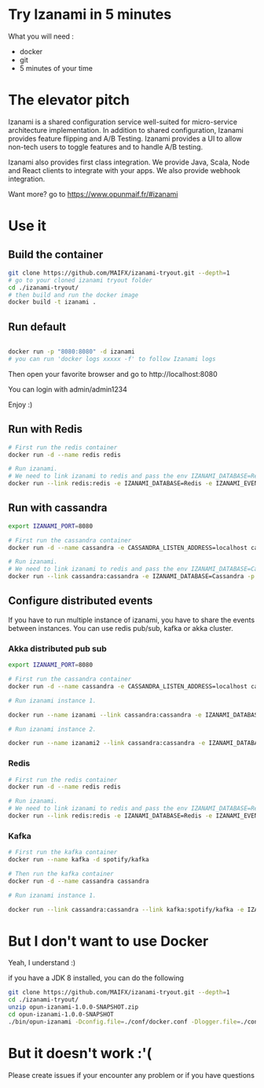 # Try Izanami in 5 minutes

What you will need :

* docker
* git
* 5 minutes of your time

# The elevator pitch

Izanami is a shared configuration service well-suited for micro-service architecture implementation. In addition to shared configuration, Izanami provides feature flipping and A/B Testing. Izanami provides a UI to allow non-tech users to toggle features and to handle A/B testing.

Izanami also provides first class integration. We provide Java, Scala, Node and React clients to integrate with your apps. We also provide webhook integration.

Want more? go to https://www.opunmaif.fr/#izanami

# Use it

## Build the container

```zsh
git clone https://github.com/MAIFX/izanami-tryout.git --depth=1
# go to your cloned izanami tryout folder
cd ./izanami-tryout/
# then build and run the docker image
docker build -t izanami .
```

## Run default

```zsh

docker run -p "8080:8080" -d izanami
# you can run 'docker logs xxxxx -f' to follow Izanami logs
```

Then open your favorite browser and go to http://localhost:8080

You can login with admin/admin1234

Enjoy :)

## Run with Redis

```zsh
# First run the redis container
docker run -d --name redis redis

# Run izanami.
# We need to link izanami to redis and pass the env IZANAMI_DATABASE=Redis
docker run --link redis:redis -e IZANAMI_DATABASE=Redis -e IZANAMI_EVENT_STORE=Redis -p "8080:8080" -d izanami
```


## Run with cassandra

```zsh
export IZANAMI_PORT=8080

# First run the cassandra container
docker run -d --name cassandra -e CASSANDRA_LISTEN_ADDRESS=localhost cassandra

# Run izanami.
# We need to link izanami to redis and pass the env IZANAMI_DATABASE=Cassandra
docker run --link cassandra:cassandra -e IZANAMI_DATABASE=Cassandra -p "$IZANAMI_PORT:8080" -d izanami
```


## Configure distributed events

If you have to run multiple instance of izanami, you have to share the events between instances.
You can use redis pub/sub, kafka or akka cluster.

### Akka distributed pub sub

```zsh
export IZANAMI_PORT=8080

# First run the cassandra container
docker run -d --name cassandra -e CASSANDRA_LISTEN_ADDRESS=localhost cassandra

# Run izanami instance 1.

docker run --name izanami --link cassandra:cassandra -e IZANAMI_DATABASE=Cassandra -e IZANAMI_EVENT_STORE=Distributed -p "8080:8080" -d izanami

# Run izanami instance 2.

docker run --name izanami2 --link cassandra:cassandra -e IZANAMI_DATABASE=Cassandra --link izanami:izanami -e IZANAMI_EVENT_STORE=Distributed -p "8081:8080" -d izanami

```

### Redis

```zsh
# First run the redis container
docker run -d --name redis redis

# Run izanami.
# We need to link izanami to redis and pass the env IZANAMI_DATABASE=Redis
docker run --link redis:redis -e IZANAMI_DATABASE=Redis -e IZANAMI_EVENT_STORE=Redis -p "8080:8080" -d izanami
```

### Kafka
```zsh
# First run the kafka container
docker run --name kafka -d spotify/kafka

# Then run the kafka container
docker run -d --name cassandra cassandra

# Run izanami instance 1.

docker run --link cassandra:cassandra --link kafka:spotify/kafka -e IZANAMI_DATABASE=Cassandra -e IZANAMI_EVENT_STORE=Kafka  -p "8080:8080" -d izanami

```


# But I don't want to use Docker

Yeah, I understand :)

if you have a JDK 8 installed, you can do the following

```zsh
git clone https://github.com/MAIFX/izanami-tryout.git --depth=1
cd ./izanami-tryout/
unzip opun-izanami-1.0.0-SNAPSHOT.zip
cd opun-izanami-1.0.0-SNAPSHOT
./bin/opun-izanami -Dconfig.file=./conf/docker.conf -Dlogger.file=./conf/prod-logger.xml
```

# But it doesn't work :'(

Please create issues if your encounter any problem or if you have questions
